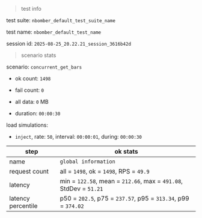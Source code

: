 > test info

test suite: `nbomber_default_test_suite_name`

test name: `nbomber_default_test_name`

session id: `2025-08-25_20.22.21_session_3616b42d`

> scenario stats

scenario: `concurrent_get_bars`

  - ok count: `1498`

  - fail count: `0`

  - all data: `0` MB

  - duration: `00:00:30`

load simulations:

  - `inject`, rate: `50`, interval: `00:00:01`, during: `00:00:30`

|step|ok stats|
|---|---|
|name|`global information`|
|request count|all = `1498`, ok = `1498`, RPS = `49.9`|
|latency|min = `122.58`, mean = `212.66`, max = `491.08`, StdDev = `51.21`|
|latency percentile|p50 = `202.5`, p75 = `237.57`, p95 = `313.34`, p99 = `374.02`|




